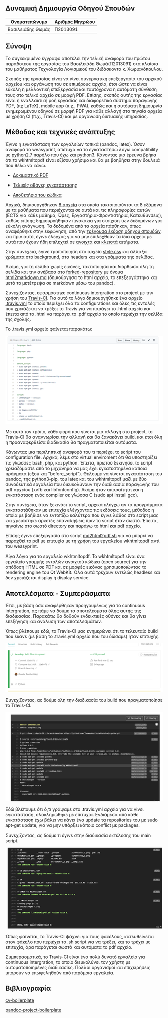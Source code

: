 Δυναμική Δημιουργία Οδηγού Σπουδών
-----------------------------------------------------------------------------------------------------------------------------------
 
 | Ονοματεπώνυμο  | Αριθμός Μητρώου |
|---|---|
| Βασιλειάδης Θωμάς  | Π2013091 |

 Σύνοψη
-----------------------------------------------------------------------------------------------------------------------------------
Το συγκεκριμένο έγγραφο αποτελεί την τελική αναφορά του πρώτου παραδοτέου της εργασίας του Βασιλειάδη Θωμά(Π2013091) στα πλαίσια του μαθήματος Τεχνολογία Λογισμικού του διδάσκοντα κ. Χωριανόπουλου.

Σκοπός της εργασίας είναι να γίνει συνεργατική επεξεργασία του αρχικού αρχείου και οργάνωση του σε επιμέρους αρχεία, έτσι ώστε να είναι εύκολη η μελλοντική επεξεργασία και ταυτόχρονα η αυτόματη σύνθεση τους στο τελικό αρχείο σε μορφή PDF. Επίσης, σκοπός αυτής της εργασίας είναι η εναλλακτική ροή εργασίας και διαφορετικό σύστημα παραγωγής PDF, (πχ LaTeX), mobile app (π.χ., PWA), καθώς και η αυτόματη δημιουργία ενημερωμένου οδηγού σε μορφή PDF για κάθε αλλαγή στα πηγαία αρχεία με χρήση CI (π.χ., Travis-CI) και με οργάνωση δικτυακής υπηρεσίας.

Μέθοδος και τεχνικές ανάπτυξης
-----------------------------------------------------------------------------------------------------------------------------------

Έγινε η εγκατάσταση των εργαλείων τοπικά (pandoc, latex). Όσον αναφορά το weasyprint, απέτυχα να το εγκαταστήσω λόγω compatibility με python2.7 παρόλο που έχω και python3. Κάνοντας μια έρευνα βρήκα ότι το wkhtmltopdf είναι εξίσου χρήσιμο και θα με βοηθήσει στην δουλειά που θέλω να κάνω.

- [Δοκιμαστικό PDF](https://github.com/ThomasVasileiadis/study-guide/blob/develop/dokimastiko.pdf)

- [Τελικές οθόνες εγκατάστασης](https://github.com/ThomasVasileiadis/study-guide/blob/develop/egkatastash.png)

- [Αποθετήριο του κώδικα](https://github.com/ThomasVasileiadis/study-guide)


Αρχικά, δημιουργήθηκαν [8 αρχεία](https://github.com/ThomasVasileiadis/study-guide/tree/master/undergraduate-studies1718) στα οποία τακτοποιούνται τα 8 εξάμηνα με τα μαθήματα που περιέχονται σε αυτά και τις πληροφορίες αυτών (ECTS για κάθε μάθημα, Ώρες, Εργαστήρια-Φροντιστήρια, Κατευθύνσεις), καθώς επίσης δημιουργήθηκαν πινακάκια για στοίχιση των δεδομένων για εύκολη ανάγνωση. Τα δεδομένα από τα αρχεία πάρθηκαν, όπως αναφέρθηκε στην εκφώνηση, από την [τρέχουσα έκδοση οδηγού σπουδών](https://github.com/ioniodi/study-guide/blob/master/legacy/odt1718/SG1718.md), και πριν αυτό, έγινε έλεγχος για να μην επιλεχθούν τα ίδια αρχεία με αυτά που έχουν ήδη επιλεχτεί σε [ανοιχτά](https://github.com/ioniodi/study-guide/pulls) και [κλειστά](https://github.com/ioniodi/study-guide/pulls?q=is%3Apr+is%3Aclosed) αιτήματα.

Στην συνέχεια, έγινε τροποποίηση στο αρχείο [style.css](https://github.com/ThomasVasileiadis/study-guide/blob/master/legacy/odt1718/style.css) και άλλαξα χρώματα στο background, στα headers και στα γράμματα της σελίδας.

Ακόμη, για τη σελίδα χωρίς εικόνες, τακτοποίησα και διόρθωσα όλη τη σελίδα και την ανέβασα στο [forked-repository](https://github.com/ThomasVasileiadis/study-guide/tree/master/legacy/odt1718) με όνομα [html2markdown.md](https://github.com/ThomasVasileiadis/study-guide/blob/master/legacy/odt1718/html2markdown.md) (δημιούργησα το html αρχείο, το επεξεργάστηκα και μετά το μετέτρεψα σε markdown μέσω του pandoc).

Συνεχίζοντας, εφαρμόστηκε continuous intergration στο project με την χρήση του [Travis-CI](https://travis-ci.org). Για αυτό το λόγο δημιουργήθηκε ένα αρχείο [.travis.yml](https://github.com/ThomasVasileiadis/study-guide/blob/develop/Screenshot_1.png) το οποίο περιέχει όλα τα configurations και όλες τις εντολές που χρειάζεται να τρέξει το Travis για να παράγει το .html αρχείο και έπειτα από το .html να παράγει το .pdf αρχείο το οποίο περιέχει την σελίδα της σχολής.

Το .travis.yml αρχείο φαίνεται παρακάτω:

![configuration file](https://github.com/ThomasVasileiadis/study-guide/blob/develop/Screenshot_1.png)

Με αυτό τον τρόπο, κάθε φορά που γίνεται μια αλλαγή στο project, το Travis-CI θα αναγνωρίσει την αλλαγή και θα ξανακάνει build, και έτσι όλη η προαναφερθείσα διαδικασία θα πραγματοποιείται αυτόματα.

Κάνωντας μια περιληπτική αναφορά του τι περιέχει το script του configuration file. Αρχικά, λέμε στο virtual enviroment ότι θα υποστηρίζει τις γλώσσες bash, php, και python. Έπειτα, πρωτού ξεκινήσει το script χρειαζόμαστε από το μηχάνημα να μας έχει εγκατεστημένα κάποια πράγματα (εξού και "before_script"). Θέλουμε να γίνεται εγκατάσταση του pandoc, της python3-pip, του latex και του wkhtmltopdf μαζί με δύο συνοδευτικά εργαλεία που διευκολύνουν την διαδικασία παραγωγής του pdf αρχείου (xvfb και libfontconfig). Ακόμη ήταν απαραίτητη και η εγκατάσταση ενός compiler σε γλώσσα C (sudo apt install gcc).

Στην συνέχεια, όταν ξεκινάει το script, αρχικά ελέγχω αν τα προγράμματα εγκαταστάθηκαν με επιτυχία ελέγχοντας τις εκδόσεις τους, μέθοδος η οποία με βοήθισε να εντοπίζω καλύτερα που έγινε λάθος στο script μιας και χρειάστηκε αρκετές επαναλήψεις πριν το script ήταν σωστό. Έπειτα, πηγαίνω στο σωστό directory και παράγω το html και pdf αρχείο.

Επίσης έγινε επεξεργασία στο script [md2html2pdf.sh](https://github.com/ThomasVasileiadis/study-guide/blob/develop/legacy/odt1718/md2html2pdf.sh) για να μπορεί να παραχθεί το pdf με επιτυχία με τη χρήση του εργαλείου wkhtmltopdf αντί του weasyprint. 

Λίγα λόγια για το εργαλείο wkhtmltopdf. Το wkhtmltopdf είναι ένα εργαλείο γραμμής εντολών ανοιχτού κώδικα (open source) για την απόδοση HTML σε PDF και σε μορφές εικόνας χρησιμοποιώντας το rendering engine του Qt WebKit. Όλα αυτά τρέχουν εντελώς headless και δεν χρειάζεται display ή display service.

Αποτελέσματα - Συμπεράσματα
---------------------------------------------------------------------------------------------------------------------------------------

Έτσι, με βάση όσα αναφέρθηκαν προηγουμένως για το continuous intergration, ας πάμε να δούμε τα αποτελέσματα όλης αυτής της διαδικασίας. Παρακάτω θα δοθούν ενδεικτικές οθόνες και θα γίνει επεξήγηση και ανάλυση των αποτελεσμάτων.

Όπως βλέπουμε εδώ, το Travis-CI μας ενημερώνει ότι το τελευταίο build που έκανε (με βάση το .travis.yml αρχείο που του δώσαμε) ήταν επιτυχής. 

![screenshot](https://github.com/ThomasVasileiadis/study-guide/blob/develop/Screenshot_2.png)

Συνεχίζοντας, ας δούμε ολη την διαδικασία του build που πραγματοποίησε το Travis-CI.

![screenshot](https://github.com/ThomasVasileiadis/study-guide/blob/develop/Screenshot_3.png)

Εδώ βλέπουμε ότι ό,τι γράψαμε στο .travis.yml αρχείο για να γίνει εγκατάσταση, ολοκληρώθηκε με επιτυχία. Ενδιάμεσα από κάθε εγκατάσταση έχω βάλει να κάνει ένα update τα repositories του με sudo apt-get update, για να μην υπάρξει κάποιο conflict με packages.

Συνεχίζοντας, ας δούμε τι έγινε στην διαδικασία εκτέλεσης του main script.

![screenshot](https://github.com/ThomasVasileiadis/study-guide/blob/develop/Screenshot_4.png)

Όπως φαίνεται, το Travis-CI ψάχνει για τους φακέλους, κατευθείνεται στον φάκελο που περιέχει το .sh script για να τρέξει, και το τρέχει με επιτυχία, άρα παράγεται σωστά και αυτόματα το pdf αρχείο.

Συμπερασματικά, το Travis-CI είναι ένα πολύ δυνατό εργαλείο για continuous intergration, το οποίο διευκολύνει τον χρήστη με αυτοματοποιημένες διαδικασίες. Πολλοί οργανισμοί και επιχειρήσεις μπορούν να επωφεληθούν από παρόμοια εργαλεία.

Βιβλιογραφία
----------------------------------------------------------------------------------------------------------------------------------------

[cv-boilerplate](https://github.com/mrzool/cv-boilerplate)

[pandoc-project-boilerplate](https://github.com/juh2/pandoc-project-boilerplate)
